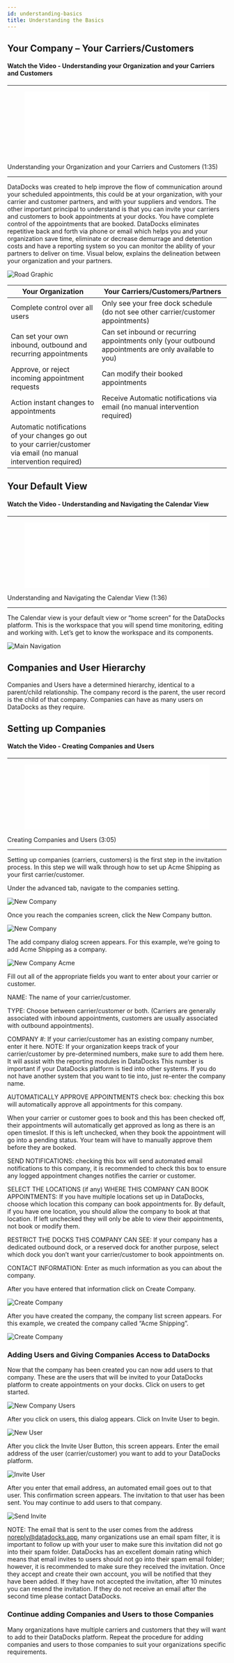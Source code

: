 ```yaml
---
id: understanding-basics
title: Understanding the Basics
---
```


## Your Company – Your Carriers/Customers

#### Watch the Video - Understanding your Organization and your Carriers and Customers

***
<figure class="video-container">
  <iframe src="//www.youtube.com/embed/OPoz2wQwYcA" frameborder="0" allowFullScreen width="100%"></iframe>
</figure>

Understanding your Organization and your Carriers and Customers (1:35)
***

DataDocks was created to help improve the flow of communication around your scheduled appointments, this could be at your organization, with your carrier and customer partners, and with your suppliers and vendors. The other important principal to understand is that you can invite your carriers and customers to book appointments at your docks. You have complete control of the appointments that are booked. DataDocks eliminates repetitive back and forth via phone or email which helps you and your organization save time, eliminate or decrease demurrage and detention costs and have a reporting system so you can monitor the ability of your partners to deliver on time. Visual below, explains the delineation between your organization and your partners. 

![Road Graphic](/img/docs/getting-started/road-graphic.png)

| Your Organization                                                                                                   | Your Carriers/Customers/Partners                                                                      |
|---------------------------------------------------------------------------------------------------------------------|-------------------------------------------------------------------------------------------------------|
| Complete control over all users                                                                                     | Only see your free dock schedule (do not see other carrier/customer appointments)                     |
| Can set your own inbound, outbound and recurring appointments                                                       | Can set inbound or recurring appointments only (your outbound appointments are only available to you) |
| Approve, or reject incoming appointment requests                                                                    | Can modify their booked appointments                                                                  |
| Action instant changes to appointments                                                                              | Receive Automatic notifications via email (no manual intervention required)                           |
| Automatic notifications of your changes go out to your carrier/customer via email (no manual intervention required) |                                                                                                       |

## Your Default View

#### Watch the Video - Understanding and Navigating the Calendar View

***
<figure class="video-container">
  <iframe src="//www.youtube.com/embed/f0UKzPj-8jg" frameborder="0" allowFullScreen width="100%"></iframe>
</figure>

Understanding and Navigating the Calendar View (1:36)
***

The Calendar view is your default view or “home screen” for the DataDocks platform. This is the workspace that you will spend time monitoring, editing and working with. Let’s get to know the workspace and its components.

![Main Navigation](/img/docs/getting-started/main-navigation.jpg)

## Companies and User Hierarchy

Companies and Users have a determined hierarchy, identical to a parent/child relationship. The company record is the parent, the user record is the child of that company. Companies can have as many users on DataDocks as they require.  


## Setting up Companies

#### Watch the Video - Creating Companies and Users

***
<figure class="video-container">
  <iframe src="//www.youtube.com/embed/lalpd-Anba4" frameborder="0" allowFullScreen width="100%"></iframe>
</figure>

Creating Companies and Users (3:05)
***

Setting up companies (carriers, customers) is the first step in the invitation process. In this step we will walk through how to set up Acme Shipping as your first carrier/customer. 

Under the advanced tab, navigate to the companies setting. 

![New Company](/img/docs/getting-started/new-company1.jpg)

Once you reach the companies screen, click the New Company button. 

![New Company](/img/docs/getting-started/new-company2.jpg)

The add company dialog screen appears. For this example, we’re going to add Acme Shipping as a company.

![New Company Acme](/img/docs/getting-started/newcompany3-acme.jpg)

Fill out all of the appropriate fields you want to enter about your carrier or customer. 

NAME: The name of your carrier/customer.

TYPE: Choose between carrier/customer or both. (Carriers are generally associated with inbound appointments, customers are usually associated with outbound appointments).

COMPANY #: If your carrier/customer has an existing company number, enter it here. NOTE: If your organization keeps track of your carrier/customer by pre-determined numbers, make sure to add them here. It will assist with the reporting modules in DataDocks This number is important if your DataDocks platform is tied into other systems. If you do not have another system that you want to tie into, just re-enter the company name.     

AUTOMATICALLY APPROVE APPOINTMENTS check box: checking this box will automatically approve all appointments for this company. 
          
When your carrier or customer goes to book and this has been checked off, their appointments will automatically get approved as long as there is an open timeslot. If this is left unchecked, when they book the appointment will go into a pending status. Your team will have to manually approve them before they are booked.

SEND NOTIFICATIONS: checking this box will send automated email notifications to this company, it is recommended to check this box to ensure any logged appointment changes notifies the carrier or customer. 

SELECT THE LOCATIONS (if any) WHERE THIS COMPANY CAN BOOK APPOINTMENTS:
If you have multiple locations set up in DataDocks, choose which location this company can book appointments for. By default, if you have one location, you should allow the company to book at that location. If left unchecked they will only be able to view their appointments, not book or modify them.

RESTRICT THE DOCKS THIS COMPANY CAN SEE: If your company has a dedicated outbound dock, or a reserved dock for another purpose, select which dock you don’t want your carrier/customer to book appointments on. 

CONTACT INFORMATION: Enter as much information as you can about the company. 

After you have entered that information click on Create Company.

![Create Company](/img/docs/getting-started/create-comp-button.jpg)

After you have created the company, the company list screen appears. For this example, we created the company called “Acme Shipping”.

![Create Company](/img/docs/getting-started/newcompany-create.jpg)

### Adding Users and Giving Companies Access to DataDocks

Now that the company has been created you can now add users to that company. These are the users that will be invited to your DataDocks platform to create appointments on your docks. Click on users to get started. 

![New Company Users](/img/docs/getting-started/new-company-users.jpg)

After you click on users, this dialog appears. Click on Invite User to begin.

![New User](/img/docs/getting-started/new-company-users2.jpg)

After you click the Invite User Button, this screen appears. Enter the email address of the user (carrier/customer) you want to add to your DataDocks platform. 

![Invite User](/img/docs/getting-started/invite-user-email.jpg)

After you enter that email address, an automated email goes out to that user. This confirmation screen appears. The invitation to that user has been sent.  You may continue to add users to that company. 

![Send Invite](/img/docs/getting-started/invite-user-sent.jpg)

NOTE: The email that is sent to the user comes from the address noreply@datadocks.app, many organizations use an email spam filter, it is important to follow up with your user to make sure this invitation did not go into their spam folder. DataDocks has an excellent domain rating which means that email invites to users should not go into their spam email folder; however, it is recommended to make sure they received the invitation. Once they accept and create their own account, you will be notified that they have been added.  If they have not accepted the invitation, after 10 minutes you can resend the invitation. If they do not receive an email after the second time please contact DataDocks.

### Continue adding Companies and Users to those Companies

Many organizations have multiple carriers and customers that they will want to add to their DataDocks platform. Repeat the procedure for adding companies and users to those companies to suit your organizations specific requirements. 
